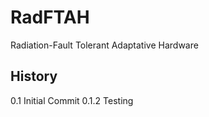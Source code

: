 RadFTAH
=======

Radiation-Fault Tolerant Adaptative Hardware

History
-------
0.1    Initial Commit
0.1.2  Testing  
